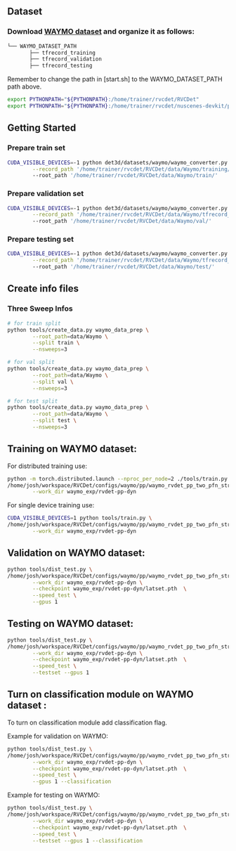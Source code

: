 
## Dataset
### Download [WAYMO dataset](https://waymo.com/open/) and organize it as follows:
```bash
└── WAYMO_DATASET_PATH 
       ├── tfrecord_training       
       ├── tfrecord_validation   
       ├── tfrecord_testing 
```
Remember to change the path in [start.sh] to the WAYMO_DATASET_PATH path above.

```bash
export PYTHONPATH="${PYTHONPATH}:/home/trainer/rvcdet/RVCDet"
export PYTHONPATH="${PYTHONPATH}:/home/trainer/rvcdet/nuscenes-devkit/python-sdk"
```

## Getting Started
### Prepare train set 
```bash
CUDA_VISIBLE_DEVICES=-1 python det3d/datasets/waymo/waymo_converter.py \
        --record_path '/home/trainer/rvcdet/RVCDet/data/Waymo/training/*.tfrecord' \  
        --root_path '/home/trainer/rvcdet/RVCDet/data/Waymo/train/'
```
### Prepare validation set 
```bash
CUDA_VISIBLE_DEVICES=-1 python det3d/datasets/waymo/waymo_converter.py \
        --record_path '/home/trainer/rvcdet/RVCDet/data/Waymo/tfrecord_validation/*.tfrecord' \  
        --root_path '/home/trainer/rvcdet/RVCDet/data/Waymo/val/'
```
### Prepare testing set 
```bash
CUDA_VISIBLE_DEVICES=-1 python det3d/datasets/waymo/waymo_converter.py \
        --record_path '/home/trainer/rvcdet/RVCDet/data/Waymo/tfrecord_testing/*.tfrecord' \ 
        --root_path '/home/trainer/rvcdet/RVCDet/data/Waymo/test/'
```
## Create info files
### Three Sweep Infos 
```bash
# for train split
python tools/create_data.py waymo_data_prep \
        --root_path=data/Waymo \
        --split train \
        --nsweeps=3  
```
```bash
# for val split
python tools/create_data.py waymo_data_prep \
        --root_path=data/Waymo \
        --split val \
        --nsweeps=3 
```
```bash
# for test split
python tools/create_data.py waymo_data_prep \
        --root_path=data/Waymo \
        --split test \
        --nsweeps=3 
```

## Training on WAYMO dataset:
For distributed training use:
```bash
python -m torch.distributed.launch --nproc_per_node=2 ./tools/train.py \
/home/josh/workspace/RVCDet/configs/waymo/pp/waymo_rvdet_pp_two_pfn_stride1_3x.py \
        --work_dir waymo_exp/rvdet-pp-dyn
```
For single device training use:
```bash
CUDA_VISIBLE_DEVICES=1 python tools/train.py \
/home/josh/workspace/RVCDet/configs/waymo/pp/waymo_rvdet_pp_two_pfn_stride1_3x.py \
        --work_dir waymo_exp/rvdet-pp-dyn
```
  
## Validation on WAYMO dataset:
```bash
python tools/dist_test.py \
/home/josh/workspace/RVCDet/configs/waymo/pp/waymo_rvdet_pp_two_pfn_stride1_3x.py \
        --work_dir waymo_exp/rvdet-pp-dyn \
        --checkpoint waymo_exp/rvdet-pp-dyn/latset.pth  \
        --speed_test \
        --gpus 1
```

## Testing on WAYMO dataset:
```bash
python tools/dist_test.py \
/home/josh/workspace/RVCDet/configs/waymo/pp/waymo_rvdet_pp_two_pfn_stride1_3x.py \
        --work_dir waymo_exp/rvdet-pp-dyn \
        --checkpoint waymo_exp/rvdet-pp-dyn/latset.pth  \
        --speed_test \
        --testset --gpus 1
```

## Turn on classification module on WAYMO dataset :
To turn on classification module add classification flag.

Example for validation on WAYMO:
```bash
python tools/dist_test.py \
/home/josh/workspace/RVCDet/configs/waymo/pp/waymo_rvdet_pp_two_pfn_stride1_3x.py \
        --work_dir waymo_exp/rvdet-pp-dyn \
        --checkpoint waymo_exp/rvdet-pp-dyn/latset.pth  \
        --speed_test \
        --gpus 1 --classification
```
Example for testing on WAYMO: 
```bash
python tools/dist_test.py \
/home/josh/workspace/RVCDet/configs/waymo/pp/waymo_rvdet_pp_two_pfn_stride1_3x.py \
        --work_dir waymo_exp/rvdet-pp-dyn \
        --checkpoint waymo_exp/rvdet-pp-dyn/latset.pth  \
        --speed_test \
        --testset --gpus 1 --classification
```
